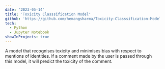 ```yaml
---
date: '2023-05-14'
title: 'Toxicity Classsification Model'
github: 'https://github.com/hemangsharma/Toxicity-Classsification-Model'
tech:
  - Python
  - Jupyter Notebook
showInProjects: true
---
```


A model that recognises toxicity and minimises bias with respect to mentions of identities. If a comment made by the user is passed through this model, it will predict the toxicity of the comment.
